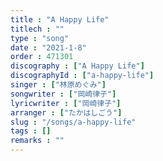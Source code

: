 ```yaml
---
title : "A Happy Life"
titlech : ""
type : "song"
date : "2021-1-8"
order : 471301
discography : ["A Happy Life"]
discographyId : ["a-happy-life"]
singer : ["林原めぐみ"]
songwriter : ["岡崎律子"]
lyricwriter : ["岡崎律子"]
arranger : ["たかはしごう"]
slug : "/songs/a-happy-life"
tags : []
remarks : ""
---
```


